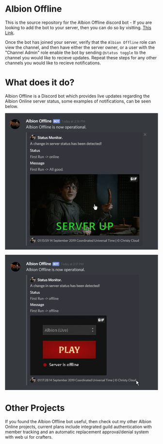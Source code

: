 # Albion Offline
This is the source repository for the Albion Offline discord bot - If you are looking to add the bot to your server, then you can do so by vistting. [This Link](https://discordapp.com/oauth2/authorize?client_id=622384942755610624&scope=bot&permissions=3072).

Once the bot has joined your server, verify that the `Albion Offline` role can view the channel, and then have either the server owner, or a user with the "Channel Admin" role enable the bot by sending `@status toggle` to the channel you would like to recieve updates. Repeat these steps for any other channels you would like to recieve notifications.

# What does it do?
Albion Offline is a Discord bot which provides live updates regarding the Albion Online server status, some examples of notifications, can be seen below.

![Server Up](images/up.gifv)


![Server Down](images/down.gifv)

# Other Projects
If you found the Albion Offline bot useful, then check out my other Albion Online projects, current plans include integrated guild authentication with member tracking and an automatic replacement approval/denial system with web ui for crafters.
